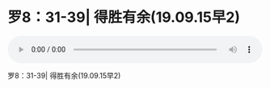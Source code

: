 # 罗8：31-39| 得胜有余(19.09.15早2)

<audio style="width: 100%;" preload="false" controls controlslist="nodownload"><source src="http://file.simai.life/audio/mp3/old/27640.mp3" type="audio/mpeg">Your browser does not support the audio element.</audio>


<p>罗8：31-39| 得胜有余(19.09.15早2)</p>